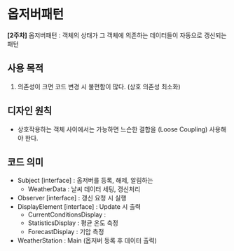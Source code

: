 # 옵저버패턴

**[2주차]**
옵저버패턴 : 객체의 상태가 그 객체에 의존하는 데이터들이 자동으로 갱신되는 패턴

## 사용 목적
1. 의존성이 크면 코드 변경 시 불편함이 많다. (상호 의존성 최소화)

## 디자인 원칙
- 상호작용하는 객체 사이에서는 가능하면 느슨한 결합을 (Loose Coupling) 사용해야 한다.

## 코드 의미 
- Subject [interface] : 옵저버를 등록, 해제, 알림하는 
	- WeatherData : 날씨 데이터 세팅, 갱신처리
- Observer [interface] : 갱신 요청 시 실행
- DisplayElement [interface] : Update 시 출력
	- CurrentConditionsDisplay : 
	- StatisticsDisplay	 : 평균 온도 측정
	- ForecastDisplay : 기압 측정
- WeatherStation : Main (옵저버 등록 후 데이터 출력)

